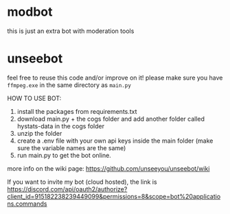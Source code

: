 # modbot
this is just an extra bot with moderation tools

# unseebot
feel free to reuse this code and/or improve on it!
please make sure you have `ffmpeg.exe` in the same directory as `main.py`

HOW TO USE BOT:
1. install the packages from requirements.txt
2. download main.py + the cogs folder and add another folder called hystats-data in the cogs folder
3. unzip the folder
4. create a .env file with your own api keys inside the main folder (make sure the variable names are the same)
5. run main.py to get the bot online.

more info on the wiki page: https://github.com/unseeyou/unseebot/wiki

If you want to invite my bot (cloud hosted), the link is https://discord.com/api/oauth2/authorize?client_id=915182238239449099&permissions=8&scope=bot%20applications.commands
